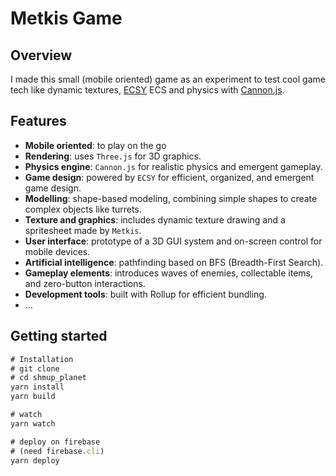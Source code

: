 # Metkis Game

## Overview
I made this small (mobile oriented) game as an experiment to test cool game tech like dynamic textures, [ECSY](https://github.com/ecsyjs/ecsy) ECS and physics with [Cannon.js](ttps://schteppe.github.io/cannon.js/).

## Features

- **Mobile oriented**: to play on the go
- **Rendering**: uses `Three.js` for 3D graphics.
- **Physics engine**: `Cannon.js` for realistic physics and emergent gameplay.
- **Game design**: powered by `ECSY` for efficient, organized, and emergent game design.
- **Modelling**: shape-based modeling, combining simple shapes to create complex objects like turrets.
- **Texture and graphics**: includes dynamic texture drawing and a spritesheet made by `Metkis`.
- **User interface**: prototype of a 3D GUI system and on-screen control for mobile devices.
- **Artificial intelligence**: pathfinding based on BFS (Breadth-First Search).
- **Gameplay elements**: introduces waves of enemies, collectable items, and zero-button interactions.
- **Development tools**: built with Rollup for efficient bundling.
- ...

## Getting started

```js
# Installation
# git clone
# cd shmup_planet
yarn install
yarn build

# watch
yarn watch

# deploy on firebase
# (need firebase.cli)
yarn deploy
```
